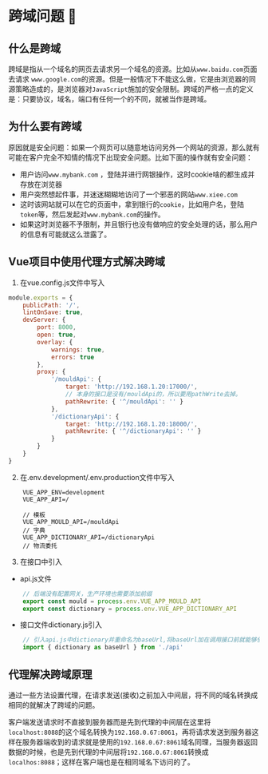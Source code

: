 # 跨域问题 :custard:

## 什么是跨域

跨域是指从一个域名的网页去请求另一个域名的资源。比如从`www.baidu.com`页面去请求 `www.google.com`的资源。但是一般情况下不能这么做，它是由浏览器的同源策略造成的，是浏览器对`JavaScript`施加的安全限制。跨域的严格一点的定义是：只要协议，域名，端口有任何一个的不同，就被当作是跨域。

## 为什么要有跨域

原因就是安全问题：如果一个网页可以随意地访问另外一个网站的资源，那么就有可能在客户完全不知情的情况下出现安全问题。比如下面的操作就有安全问题：

* 用户访问`www.mybank.com` ，登陆并进行网银操作，这时cookie啥的都生成并存放在浏览器
* 用户突然想起件事，并迷迷糊糊地访问了一个邪恶的网站`www.xiee.com`
* 这时该网站就可以在它的页面中，拿到银行的`cookie`，比如用户名，登陆`token`等，然后发起对`www.mybank.com`的操作。
* 如果这时浏览器不予限制，并且银行也没有做响应的安全处理的话，那么用户的信息有可能就这么泄露了。

## Vue项目中使用代理方式解决跨域

1. 在vue.config.js文件中写入
```javascript
module.exports = {
    publicPath: '/',
    lintOnSave: true,
    devServer: {
        port: 8000,
        open: true,
        overlay: {
            warnings: true,
            errors: true
        },
        proxy: {
            '/mouldApi': {
                target: 'http://192.168.1.20:17000/',
                // 本身的接口是沒有/mouldApi的，所以要用pathWrite去掉。
                pathRewrite: { '^/mouldApi': '' }
            },
            '/dictionaryApi': {
                target: 'http://192.168.1.20:18000/',
                pathRewrite: { '^/dictionaryApi': '' }
            }
        }
    }
}
```
2. 在.env.development/.env.production文件中写入
```
    VUE_APP_ENV=development
    VUE_APP_API=/

    // 模板
    VUE_APP_MOULD_API=/mouldApi
    // 字典
    VUE_APP_DICTIONARY_API=/dictionaryApi
    // 物流委托
```
3. 在接口中引入
* api.js文件
```javascript
    // 后端没有配置网关，生产环境也需要添加前缀
    export const mould = process.env.VUE_APP_MOULD_API
    export const dictionary = process.env.VUE_APP_DICTIONARY_API
```
* 接口文件dictionary.js引入
```javascript
    // 引入api.js中dictionary并重命名为baseUrl,将baseUrl加在调用接口前就能够使用了
    import { dictionary as baseUrl } from './api'
```

## 代理解决跨域原理

通过一些方法设置代理，在请求发送(接收)之前加入中间层，将不同的域名转换成相同的就解决了跨域的问题。

客户端发送请求时不直接到服务器而是先到代理的中间层在这里将`localhost:8088`的这个域名转换为`192.168.0.67:8061`，再将请求发送到服务器这样在服务器端收到的请求就是使用的`192.168.0.67:8061`域名同理，当服务器返回数据的时候，也是先到代理的中间层将`192.168.0.67:8061`转换成`localhos:8088`；这样在客户端也是在相同域名下访问的了。